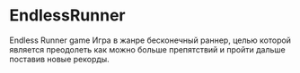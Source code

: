 # EndlessRunner
Endless Runner game
Игра в жанре бесконечный раннер, 
целью которой является преодолеть как можно больше препятствий и пройти дальше поставив новые рекорды.
